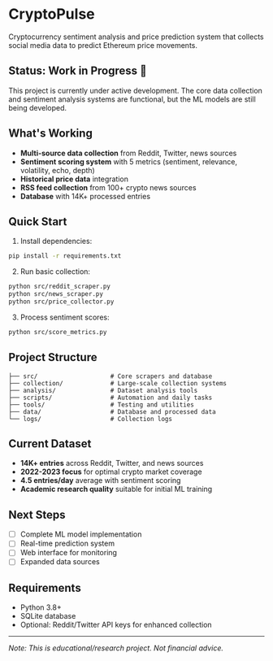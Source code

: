 # CryptoPulse

Cryptocurrency sentiment analysis and price prediction system that collects social media data to predict Ethereum price movements.

## Status: Work in Progress 🚧

This project is currently under active development. The core data collection and sentiment analysis systems are functional, but the ML models are still being developed.

## What's Working

- **Multi-source data collection** from Reddit, Twitter, news sources
- **Sentiment scoring system** with 5 metrics (sentiment, relevance, volatility, echo, depth)
- **Historical price data** integration
- **RSS feed collection** from 100+ crypto news sources
- **Database** with 14K+ processed entries

## Quick Start

1. Install dependencies:
```bash
pip install -r requirements.txt
```

2. Run basic collection:
```bash
python src/reddit_scraper.py
python src/news_scraper.py
python src/price_collector.py
```

3. Process sentiment scores:
```bash
python src/score_metrics.py
```

## Project Structure

```
├── src/                    # Core scrapers and database
├── collection/             # Large-scale collection systems  
├── analysis/               # Dataset analysis tools
├── scripts/                # Automation and daily tasks
├── tools/                  # Testing and utilities
├── data/                   # Database and processed data
└── logs/                   # Collection logs
```

## Current Dataset

- **14K+ entries** across Reddit, Twitter, and news sources
- **2022-2023 focus** for optimal crypto market coverage
- **4.5 entries/day** average with sentiment scoring
- **Academic research quality** suitable for initial ML training

## Next Steps

- [ ] Complete ML model implementation
- [ ] Real-time prediction system
- [ ] Web interface for monitoring
- [ ] Expanded data sources

## Requirements

- Python 3.8+
- SQLite database
- Optional: Reddit/Twitter API keys for enhanced collection

---

*Note: This is educational/research project. Not financial advice.*